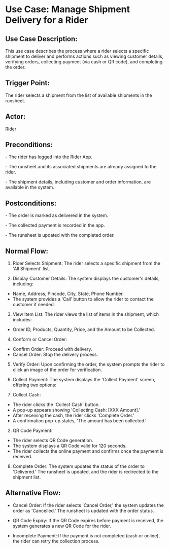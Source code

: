 ﻿# **Use Case: Manage Shipment Delivery for a Rider**
## **Use Case Description:**
This use case describes the process where a rider selects a specific shipment to deliver and performs actions such as viewing customer details, verifying orders, collecting payment (via cash or QR code), and completing the order.
## **Trigger Point:**
The rider selects a shipment from the list of available shipments in the runsheet.
## **Actor:**
Rider
## **Preconditions:**
\- The rider has logged into the Rider App.

\- The runsheet and its associated shipments are already assigned to the rider.

\- The shipment details, including customer and order information, are available in the system.
## **Postconditions:**
\- The order is marked as delivered in the system.

\- The collected payment is recorded in the app.

\- The runsheet is updated with the completed order.
## **Normal Flow:**
1. Rider Selects Shipment: The rider selects a specific shipment from the 'All Shipment' list.

 2. Display Customer Details: The system displays the customer's details, including:
- Name, Address, Pincode, City, State, Phone Number.
- The system provides a 'Call' button to allow the rider to contact the customer if needed.

3. View Item List: The rider views the list of items in the shipment, which includes:
- Order ID, Products, Quantity, Price, and the Amount to be Collected.

4. Conform or Cancel Order:
- Confirm Order: Proceed with delivery.
- Cancel Order: Stop the delivery process.

5. Verify Order: Upon confirming the order, the system prompts the rider to click an image of the order for verification.

6. Collect Payment: The system displays the 'Collect Payment' screen, offering two options:
1. Collect Cash:
 - The rider clicks the 'Collect Cash' button.
 - A pop-up appears showing 'Collecting Cash: [XXX Amount].'
 - After receiving the cash, the rider clicks 'Complete Order.'
 - A confirmation pop-up states, 'The amount has been collected.'
2. QR Code Payment:
- The rider selects QR Code generation.
- The system displays a QR Code valid for 120 seconds.
- The rider collects the online payment and confirms once the payment is received.

8. Complete Order: The system updates the status of the order to 'Delivered.' The runsheet is updated, and the rider is redirected to the shipment list.
## **Alternative Flow:**
- Cancel Order: If the rider selects 'Cancel Order,' the system updates the order as 'Cancelled.' The runsheet is updated with the order status.

- QR Code Expiry: If the QR Code expires before payment is received, the system generates a new QR Code for the rider.

- Incomplete Payment: If the payment is not completed (cash or online), the rider can retry the collection process.
